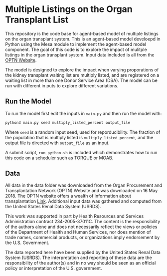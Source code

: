 # Multiple Listings on the Organ Transplant List
This repository is the code base for agent-based model of multiple listings on the organ transplant system.  This is an agent-based model develoepd in Python using the Mesa module to implement the agent-based model component.  The goal of this code is to explore the impact of mulitple listings in the organ transplant system.  Input data included is all from the [OPTN Website](https://optn.transplant.hrsa.gov/data/view-data-reports/).

The model is designed to explore the impact when varying proporations of the kidney transplant waiting list are multiply listed, and are registered on a waiting list in more than one Donor Service Area (DSA). The model can be run with different in puts to explore different variations.

## Run the Model
To run the model first edit the inputs in `main.py` and then run the model with:
```python
python3 main.py seed multiply_listed_percent output_file
```

Where `seed` is a random input seed, used for reporducibility. The fraction of the populatino that is multiply listed is `multiply_listed_percent`, and the output file is directed with `output_file` as an input.  

A submit script, `run_python.sh` is included which demonstrates how to run this code on a scheduler such as TORQUE or MOAB. 

## Data
All data in the data folder was downloaded from the Organ Procurement and Transplantation Network (OPTN) Website and was downloaded on 16 May 2018.  The OPTN website offers a wealth of information about transplantation [Link](http://optn.transplant.hrsa.gov). Additional input data was gathered and computed from the United States Renal Data System (USRDS). 

This work was supported in part by Health Resources and Services Administration contract 234-2005-37011C. The content is the responsibility of the authors alone and does not necessarily reflect the views or policies of the Department of Health and Human Services, nor does mention of trade names, commercial products, or organizations imply endorsement by the U.S. Government.

The data reported here have been supplied by the United States Renal Data System (USRDS). The interpretation and reporting of these data are the responsibility of the author(s) and in no way should be seen as an official policy or interpretation of the U.S. government. 
